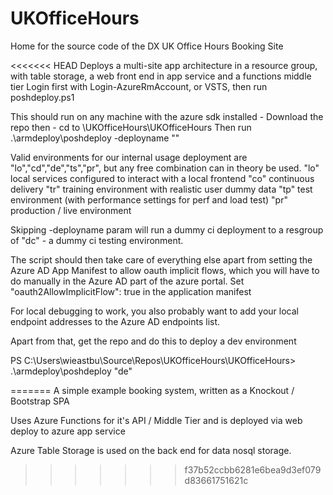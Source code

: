 # UKOfficeHours
Home for the source code of the DX UK Office Hours Booking Site

<<<<<<< HEAD
Deploys a multi-site app architecture in a resource group, with table storage, a web front end in app service and a functions middle tier
Login first with Login-AzureRmAccount, or VSTS, then run poshdeploy.ps1

This should run on any machine with the azure sdk installed - 
Download the repo then - 
cd to <Repo>\UKOfficeHours\UKOfficeHours
Then run .\armdeploy\poshdeploy -deployname "<two letter environment code>"

Valid environments for our internal usage deployment are "lo","cd","de","ts","pr", but any free combination can in theory be used.
"lo" local services configured to interact with a local frontend
"co" continuous delivery
"tr" training environment with realistic user dummy data
"tp" test environment (with performance settings for perf and load test)
"pr" production / live environment

Skipping -deployname param will run a dummy ci deployment to a resgroup of "dc" - a dummy ci testing environment.

The script should then take care of everything else apart from setting the Azure AD App Manifest to allow oauth implicit flows, which you will have to do manually in the Azure AD part of the azure portal. Set "oauth2AllowImplicitFlow": true in the application manifest

For local debugging to work, you also probably want to add your local endpoint addresses to the Azure AD endpoints list.

Apart from that, get the repo and do this to deploy a dev environment

PS C:\Users\wieastbu\Source\Repos\UKOfficeHours\UKOfficeHours> .\armdeploy\poshdeploy "de" 

=======
A simple example booking system, written as a Knockout / Bootstrap SPA

Uses Azure Functions for it's API / Middle Tier and is deployed via web deploy to azure app service

Azure Table Storage is used on the back end for data nosql storage.
>>>>>>> f37b52ccbb6281e6bea9d3ef079d83661751621c
